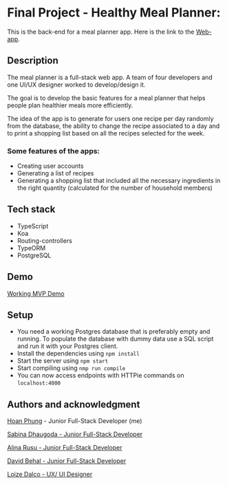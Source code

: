 # Final Project - Healthy Meal Planner:
This is the back-end for a meal planner app.
Here is the link to the [Web-app](https://planet-friendly-meal-planner.netlify.com).

## Description
The meal planner is a full-stack web app. A team of four developers and one UI/UX designer worked to develop/design it.

The goal is to develop the basic features for a meal planner that helps people plan healthier meals more efficiently.

The idea of the app is to generate for users one recipe per day randomly from the database, the ability to change the recipe associated to a day and to print a shopping list based on all the recipes selected for the week.

### Some features of the apps:
- Creating user accounts
- Generating a list of recipes
- Generating a shopping list that included all the necessary ingredients in the right quantity (calculated for the number of household members)

## Tech stack
* TypeScript
* Koa
* Routing-controllers
* TypeORM
* PostgreSQL

## Demo
[Working MVP Demo](https://loized.com/img/meal/video_meal.gif)

## Setup
* You need a working Postgres database that is preferably empty and running. To populate the database with dummy data use a SQL script and run it with your Postgres client.
* Install the dependencies using ```npm install```
* Start the server using ```npm start```
* Start compiling using ```nmp run compile```
* You can now access endpoints with HTTPie commands on ```localhost:4000```

## Authors and acknowledgment
[Hoan Phung](https://www.linkedin.com/in/hoanphung) - Junior Full-Stack Developer (me)

[Sabina Dhaugoda - Junior Full-Stack Developer](https://www.linkedin.com/in/sabinadhaugoda)

[Alina Rusu - Junior Full-Stack Developer](https://github.com/alex-alina)

[David Behal - Junior Full-Stack Developer](https://github.com/DavidB59)

[Loize Dalco - UX/ UI Designer](https://loized.com/)